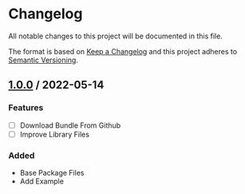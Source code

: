 # Changelog
All notable changes to this project will be documented in this file.

The format is based on [Keep a Changelog](http://keepachangelog.com/en/1.0.0/)
and this project adheres to [Semantic Versioning](http://semver.org/spec/v2.0.0.html).

## [1.0.0] / 2022-05-14
### Features
- [ ] Download Bundle From Github
- [ ] Improve Library Files
### Added
- Base Package Files
- Add Example

[vNext]: ../../compare/1.0.0...HEAD
[1.0.0]: ../../compare/1.0.0
